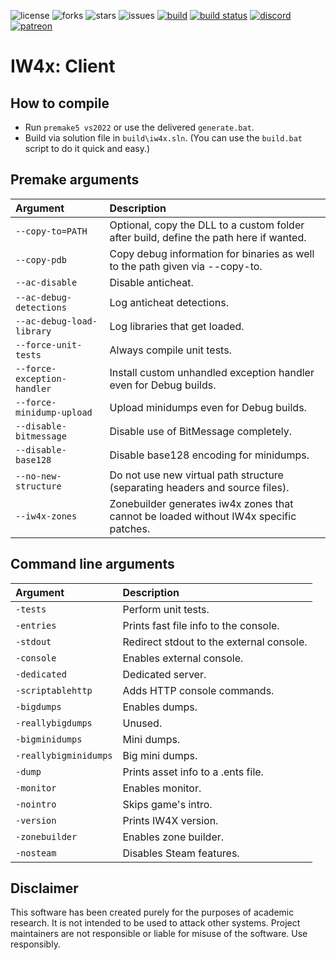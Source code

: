![license](https://img.shields.io/github/license/IW4x/iw4x-client.svg)
![forks](https://img.shields.io/github/forks/IW4x/iw4x-client.svg)
![stars](https://img.shields.io/github/stars/IW4x/iw4x-client.svg)
![issues](https://img.shields.io/github/issues/IW4x/iw4x-client.svg)
[![build](https://github.com/XLabsProject/iw4x-client/workflows/Build/badge.svg)](https://github.com/XLabsProject/iw4x-client/actions)
[![build status](https://ci.appveyor.com/api/projects/status/rvljq0ooxen0oexm/branch/develop?svg=true)](https://ci.appveyor.com/project/iw4x/iw4x-client/branch/develop)
[![discord](https://img.shields.io/endpoint?url=https://momo5502.com/iw4x/members-badge.php)](https://discord.gg/sKeVmR3)
[![patreon](https://img.shields.io/badge/patreon-support-blue.svg?logo=patreon)](https://www.patreon.com/xlabsproject)

# IW4x: Client

## How to compile

- Run `premake5 vs2022` or use the delivered `generate.bat`.
- Build via solution file in `build\iw4x.sln`. (You can use the `build.bat` script to do it quick and easy.)

## Premake arguments

| Argument                    | Description                                    |
|:----------------------------|:-----------------------------------------------|
| `--copy-to=PATH`            | Optional, copy the DLL to a custom folder after build, define the path here if wanted. |
| `--copy-pdb`                | Copy debug information for binaries as well to the path given via --copy-to. |
| `--ac-disable`              | Disable anticheat.                             |
| `--ac-debug-detections`     | Log anticheat detections.                      |
| `--ac-debug-load-library`   | Log libraries that get loaded.                 |
| `--force-unit-tests`        | Always compile unit tests.                     |
| `--force-exception-handler` | Install custom unhandled exception handler even for Debug builds. |
| `--force-minidump-upload`   | Upload minidumps even for Debug builds.        |
| `--disable-bitmessage`      | Disable use of BitMessage completely.          |
| `--disable-base128`         | Disable base128 encoding for minidumps.        |
| `--no-new-structure`        | Do not use new virtual path structure (separating headers and source files). |
| `--iw4x-zones`              | Zonebuilder generates iw4x zones that cannot be loaded without IW4x specific patches. |

## Command line arguments

| Argument                    | Description                                    |
|:----------------------------|:-----------------------------------------------|
| `-tests`                    | Perform unit tests.                            |
| `-entries`                  | Prints fast file info to the console.          |
| `-stdout`                   | Redirect stdout to the external console.       |
| `-console`                  | Enables external console.                      |
| `-dedicated`                | Dedicated server.                              |
| `-scriptablehttp`           | Adds HTTP console commands.                    |
| `-bigdumps`                 | Enables dumps.                                 |
| `-reallybigdumps`           | Unused.                                        |
| `-bigminidumps`             | Mini dumps.                                    |
| `-reallybigminidumps`       | Big mini dumps.                                |
| `-dump`                     | Prints asset info to a .ents file.             |
| `-monitor`                  | Enables monitor.                               |
| `-nointro`                  | Skips game's intro.                            |
| `-version`                  | Prints IW4X version.                           |
| `-zonebuilder`              | Enables zone builder.                          |
| `-nosteam`                  | Disables Steam features.                       |


## Disclaimer

This software has been created purely for the purposes of
academic research. It is not intended to be used to attack
other systems. Project maintainers are not responsible or
liable for misuse of the software. Use responsibly.
